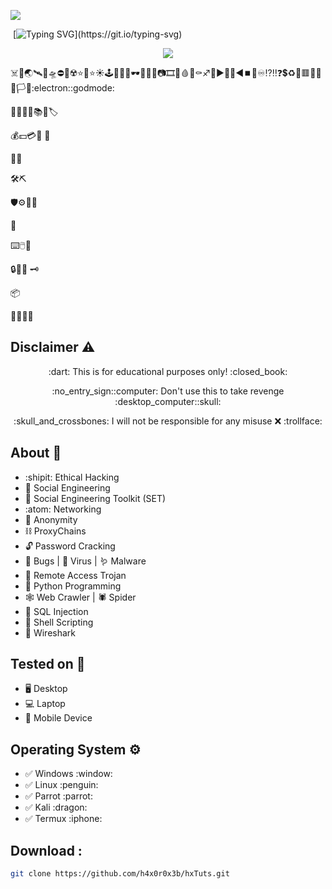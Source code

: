 <img src="./banner.gif"><br>

&nbsp;[![Typing SVG](http://readme-typing-svg.herokuapp.com?color=ff0000&size=36&multiline=true&width=970&height=65&lines=Hello+there%2C+my+fellow+anonymous+%3Chacker%2Fs%3E!)](https://git.io/typing-svg)

<p align="center">
  <img src="https://tryhackme-badges.s3.amazonaws.com/h4x0r.0x3b.png"/>
</p>


:skull_and_crossbones::honey_pot::earth_asia::artificial_satellite::rocket::flying_saucer::no_entry::no_mobile_phones::radioactive::star::star2::star::sunny::joystick::game_die::thread::art::dark_sunglasses::battery::electric_plug::bulb::camera::film_strip::movie_camera::drop_of_blood::smoking::coffin::sagittarius::repeat::arrow_forward::arrow_up_small::arrow_down_small::arrow_backward::stop_button::high_brightness::infinity::interrobang::bangbang::question::heavy_dollar_sign::recycle::red_circle::red_square::large_orange_diamond::small_red_triangle::black_flag::white_flag::checkered_flag::electron::godmode:

:notebook_with_decorative_cover::notebook::bookmark::open_book::books::scroll::label:

:moneybag::dollar::credit_card::money_with_wings:
:receipt:

:email::open_file_folder:

:hammer_and_wrench::pick:

:shield::gear::magnet::link:

:triangular_flag_on_post:

:keyboard::computer_mouse::floppy_disk:

:lock::key::closed_lock_with_key:
:old_key:

:package:

:pirate_flag::philippines:

## Disclaimer :warning:
<p align="center">:dart: This is for educational purposes only! :closed_book:</p>
<p align="center">:no_entry_sign::computer: Don't use this to take revenge :desktop_computer::skull:</p>
<p align="center">:skull_and_crossbones: I will not be responsible for any misuse ❌ :trollface:</p>

## About :dart:
+ :shipit: Ethical Hacking
+ :clown_face: Social Engineering
+ :toolbox: Social Engineering Toolkit (SET)
+ :atom: Networking
+ :ghost: Anonymity
+ :chains: ProxyChains
+ :unlock: Password Cracking
+ :lady_beetle: Bugs | :microbe: Virus | :worm: Malware
+ :rat: Remote Access Trojan
+ :snake: Python Programming
+ :spider_web: Web Crawler | :spider: Spider
+ :syringe: SQL Injection
+ :shell: Shell Scripting
+ :shark: Wireshark

## Tested on :test_tube:
* :desktop_computer: Desktop
* :computer: Laptop
* :iphone: Mobile Device

## Operating System :gear:
<ul>
  <li>✅ Windows :window:</li>
  <li>✅ Linux :penguin:</li>
  <li>✅ Parrot :parrot:</li>
  <li>✅ Kali :dragon:</li>
  <li>✅ Termux :iphone:</li>
</ul>

## Download :
```bash
git clone https://github.com/h4x0r0x3b/hxTuts.git
```
